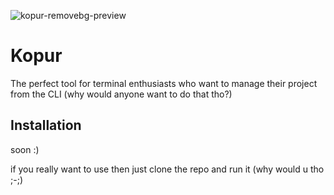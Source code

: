 ![kopur-removebg-preview](https://github.com/Ace-Extrenof/Project-Manager/assets/167178552/3bfd22d0-b890-40ee-a13e-dc2f825dea9c)

# Kopur 
The perfect tool for terminal enthusiasts who want to manage their project from the CLI (why would anyone want to do that tho?)

## Installation
soon :)

if you really want to use then just clone the repo and run it (why would u tho ;-;)
